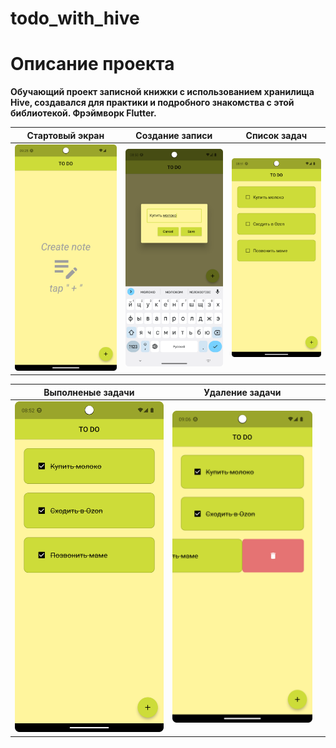 # todo_with_hive

# Описание проекта

**Обучающий проект записной книжки с использованием хранилища Hive, создавался для практики и подробного знакомства с этой библиотекой. Фрэймворк Flutter.**

|            Стартовый экран             |            Создание записи            |             Список задач             | 
|:--------------------------------------:|:-------------------------------------:|:------------------------------------:|
| ![](./preview_images/start_screen.png) | ![](./preview_images/create_note.png) | ![](./preview_images/list_notes.png) | 

|          Выполненые задачи           |            Удаление задачи            |     |
|:------------------------------------:|:-------------------------------------:|:---:|
| ![](./preview_images/done_notes.png) | ![](./preview_images/delete_note.png) |     |
